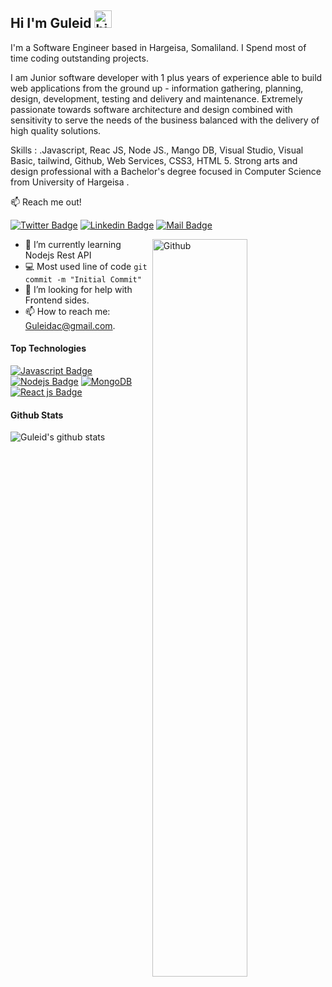 ## Hi I'm Guleid <img src="https://user-images.githubusercontent.com/1303154/88677602-1635ba80-d120-11ea-84d8-d263ba5fc3c0.gif" width="28px" alt="hi">

I'm a Software Engineer based in Hargeisa, Somaliland. I Spend most of time coding outstanding projects.

I am Junior software developer with 1 plus years of experience able to build web applications from the ground up - information gathering, planning, design, development, testing and delivery and maintenance. Extremely passionate towards software architecture and design combined with sensitivity to serve the needs of the business balanced with the delivery of high quality solutions.

Skills : .Javascript, Reac JS, Node JS., Mango DB, Visual Studio, Visual Basic, tailwind, Github, Web Services, CSS3, HTML 5. Strong arts and design professional with a Bachelor's degree focused in Computer Science from University of Hargeisa .

:mailbox: Reach me out!

[![Twitter Badge](https://img.shields.io/badge/-@Guleid12ca0f1?style=flat&labelColor=1ca0f1&logo=twitter&logoColor=white&link=https://twitter.com/Ipenywis)](https://twitter.com/GuleidAbdi12) [![Linkedin Badge](https://img.shields.io/badge/-Guleid-0e76a8?style=flat&labelColor=0e76a8&logo=linkedin&logoColor=white)](https://www.linkedin.com/in/guleid-abdi-566a83177/) [![Mail Badge](https://img.shields.io/badge/-Mubarak-c0392b?style=flat&labelColor=c0392b&logo=gmail&logoColor=white)](mailto:guleidac@gmail.com)

<img width="55%" align="right" alt="Github" src="https://raw.githubusercontent.com/onimur/.github/master/.resources/git-header.svg" />
<!-- TODO: Add last video link -->

- 🔭 I’m currently learning Nodejs Rest API
- :computer: Most used line of code `git commit -m "Initial Commit"`
- 🤔 I’m looking for help with Frontend sides.
- 📫 How to reach me: Guleidac@gmail.com.

#### Top Technologies

<!-- TODO: Make technologies links takes you to repositories -->

[![Javascript Badge](https://img.shields.io/badge/-Typescript-007acc?style=for-the-badge&labelColor=black&logo=typescript&logoColor=007acc)](#) [![Nodejs Badge](https://img.shields.io/badge/-Nodejs-3C873A?style=for-the-badge&labelColor=black&logo=node.js&logoColor=3C873A)](#) [![MongoDB](https://img.shields.io/badge/-GraphQl-e535ab?style=for-the-badge&labelColor=black&logo=graphql&logoColor=e535ab)](#) [![React js Badge](https://img.shields.io/badge/-Flutter-3F79AC?style=for-the-badge&labelColor=black&logo=flutter&logoColor=3F79AC)](#)

#### Github Stats

![Guleid's github stats](https://github-readme-stats.vercel.app/api?username=GuleidAbdi&count_private=true&theme=tokyonight&hide=contribs,prs)
